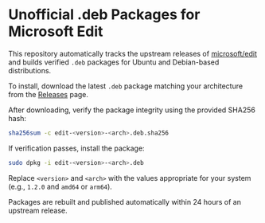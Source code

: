 # Unofficial .deb Packages for Microsoft Edit

This repository automatically tracks the upstream releases of [microsoft/edit](https://github.com/microsoft/edit) and builds verified `.deb` packages for Ubuntu and Debian-based distributions.

To install, download the latest `.deb` package matching your architecture from the [Releases](https://github.com/MohamedElashri/edit/releases) page.

After downloading, verify the package integrity using the provided SHA256 hash:

```bash
sha256sum -c edit-<version>-<arch>.deb.sha256
````

If verification passes, install the package:

```bash
sudo dpkg -i edit-<version>-<arch>.deb
```

Replace `<version>` and `<arch>` with the values appropriate for your system (e.g., `1.2.0` and `amd64` or `arm64`).

Packages are rebuilt and published automatically within 24 hours of an upstream release.

